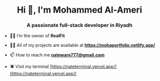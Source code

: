 <h1 align="center">Hi 👋, I'm Mohammed Al-Ameri</h1>
<h3 align="center">A passionate full-stack developer in Riyadh</h3>



- 🤵🏻 I’m the owner of **RealFit**

- 👨‍💻 All of my projects are available at **https://mohaportfolio.netlify.app/**

- 📫 How to reach me **nateware777@gmail.com**

- 🕷️ Visit my terminal [https://nateterminal.vercel.app/](https://nateterminal.vercel.app/)
